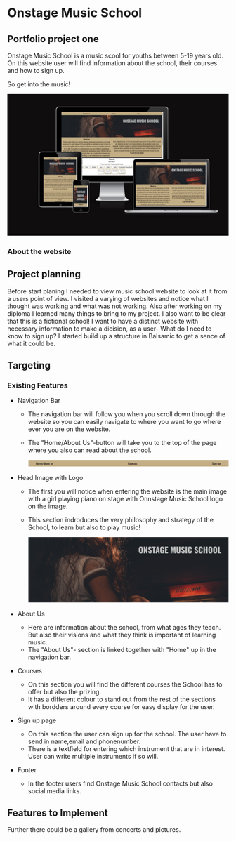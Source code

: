 # Onstage Music School
## Portfolio project one
 Onstage Music School is a music scool for youths between 5-19 years old. On this website user will find information about the school, their courses and how to sign up.

So get into the music!

![The responsive image.](https://github.com/jlindeloef/onstage-music-school/blob/main/assets/images/screenshotresponsive.jpg)

### About the website
## Project planning
Before start planing I needed to view music school website to look at it from a users point of view.
I visited a varying of websites and notice what I thought was working and what was not working. Also after working on my diploma I learned many things to bring to my project.
I also want to be clear that this is a fictional school! I want to have a distinct website with necessary information to make a dicision, as a user- What do I need to know to sign up?
I started build up a structure in Balsamic to get a sence of what it could be.

## Targeting



### Existing Features

+ Navigation Bar
  - The navigation bar will follow you when you scroll down through the website so you can easily navigate to where you want to go where ever you are on the website.
  - The "Home/About Us"-button will take you to the top of the page where you also can read about the school.
    
    ![The Navigation bar.](https://github.com/jlindeloef/onstage-music-school/blob/main/assets/images/navigationbar.jpg)

+ Head Image with Logo
  - The first you will notice when entering the website is the main image with a girl playing piano on stage with Onnstage Music School logo on the image.
  - This section indroduces the very philosophy and strategy of the School, to learn but also to play music!

      ![The logo with image.](https://github.com/jlindeloef/onstage-music-school/blob/main/assets/images/logo.png)
+ About Us
  - Here are information about the school, from what ages they teach. But also their visions and what they think is important of learning music.
  - The "About Us"- section is linked together with "Home" up in the navigation bar. 
+ Courses
  - On this section you will find the different courses the School has to offer but also the prizing.
  - It has a different colour to stand out from the rest of the sections with bordders around every course for easy display for the user.
+ Sign up page
  - On this section the user can sign up for the school. The user have to send in name,email and phonenumber.
  - There is a textfield for entering which instrument that are in interest. User can write multiple instruments if so will.
+ Footer
  - In the footer users find Onstage Music School contacts but also social media links.
## Features to Implement
Further there could be a gallery from concerts and pictures.



